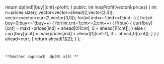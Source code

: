 return dp[ind][buy][cnt]=profit;
}
public:
int maxProfit(vector<int>& prices) {
int n=prices.size();
vector<vector<int>>ahead(2,vector<int>(3,0));
vector<vector<int>>curr(2,vector<int>(3,0));
for(int ind=n-1;ind>=0;ind--) {
for(int buy=0;buy<=1;buy++) {
for(int cnt=1;cnt<=2;cnt++) {
if(buy) {
curr[buy][cnt] = max( -prices[ind] + ahead[0][cnt],
0 + ahead[1][cnt]);
}
else {
curr[buy][cnt] = max(prices[ind] + ahead[1][cnt-1],
0 + ahead[0][cnt]);
}
}
}
ahead=curr;
}
return ahead[1][2];
}
};
```
​
​
**Another approach  dp[N] x[4] **
​
​